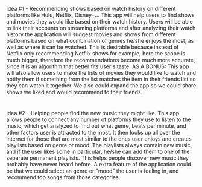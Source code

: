 Idea #1 - Recommending shows based on watch history on different platforms like Hulu, Netflix, Disney+...
This app will help users to find shows and movies they would like based on their watch history. Users will be able to link their accounts on streaming platforms and after analyzing their watch history the application will suggest movies and shows from different platforms based on what combination of genres he/she enjoys the most, as well as where it can be watched. This is desirable because instead of Netflix only recommending Netflix shows for example, here the scope is much bigger, therefore the recommendations become much more accurate, since it is an algorithm that better fits user's taste.
AS A BONUS: This app will also allow users to make the lists of movies they would like to watch and notify them if something from the list matches the item in their friends list so they can watch it together. We also could expand the app so we could share shows we liked and would recommend to their friends.
#
Idea #2 – Helping people find the new music they might like. This app allows people to connect any number of platforms they use to listen to the music, which get analyzed to find out what genre, beats per minute, and other factors user is attracted to the most. It then looks up all over the internet for those that are most similar to the ones user enjoys and creates playlists based on genre or mood. The playlists always contain new music, and if the user likes some in particular, he/she can add them to one of the separate permanent playlists. This helps people discover new music they probably have never heard before. A extra feature of the application could be that we could select an genre or "mood" the user is feeling in, and recommend top songs from those categories.
